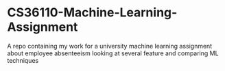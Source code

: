# CS36110-Machine-Learning-Assignment
A repo containing my work for a university machine learning assignment about employee absenteeism looking at several feature and comparing ML techniques
